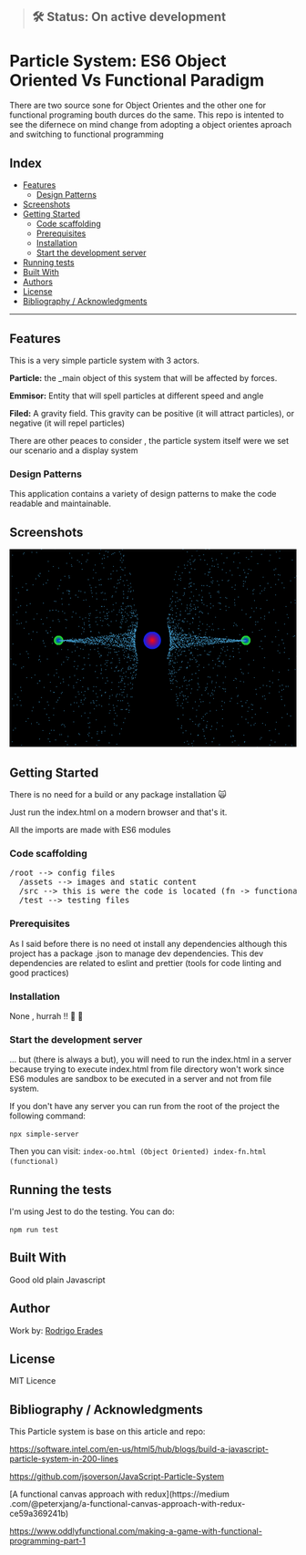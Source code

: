 

> ## 🛠 Status: On active development


# Particle System:  ES6 Object Oriented Vs Functional Paradigm

There are two source sone for Object Orientes and the other one for functional programing bouth durces do the same.
This repo is intented to see the difernece  on mind change from adopting a object orientes aproach and switching to functional programming


## Index
* [Features](#features)
  * [Design Patterns](#patterns)
* [Screenshots](#Screenshots)
* [Getting Started](#Getting-Started)
  * [Code scaffolding](#code-scaffolding)
  * [Prerequisites](#Prerequisites)
  * [Installation](#installation)
  * [Start the development server](#start-server)
* [Running tests](#Running-the-tests)
* [Built With](#Built-With)
* [Authors](#Authors)
* [License](#License)
* [Bibliography / Acknowledgments](#Acknowledgments)

<hr>


## <a name="features">Features</a>
This is a very simple particle system with 3 actors.

**Particle:** the _main object of this system that will be affected by forces.

**Emmisor:** Entity that will spell particles at different speed and angle

**Filed:** A gravity field. This gravity can be positive (it will attract particles), or negative
 (it will repel particles)
 
There are other peaces to consider , the particle system itself were we set our scenario and a 
display system 

### <a name="patterns">Design Patterns</a>
This application contains a variety of design patterns to make the code readable and maintainable.

## <a name="Screenshots">Screenshots</a>
![Alt text](/assets/screen01.png?raw=true "Particle System")

## <a name="Getting-Started">Getting Started</a>
There is no need for a build or any package installation :scream_cat:

Just run the index.html on a modern browser and that's it.

All the imports are made with ES6 modules


### <a name="code-scaffolding">Code scaffolding</a>
<pre>
/root --> config files
  /assets --> images and static content
  /src --> this is were the code is located (fn -> functional , OO -> object orientes )
  /test --> testing files
</pre>

### <a name="Prerequisites">Prerequisites</a>
As I said before there is no need ot install any dependencies although this project has a package
.json to manage dev dependencies. This dev dependencies are related to eslint and prettier (tools
 for code linting and good practices)  

### <a name="installation">Installation</a>
None , hurrah !! :metal: :metal:


### <a name="_start-server">Start the development server</a>

... but (there is always a but), you will need to run the index.html in a server because trying 
to execute index.html from file directory won't work since ES6 modules are sandbox to be executed
 in a server and not from file system.
 
 If you don't have any server you can run from the root of the project the following command:
 
 `npx simple-server`
 
 Then you can visit:
 `
  index-oo.html (Object Oriented)
  index-fn.html (functional)
 `

## <a name="Running-the-tests">Running the tests</a>
I'm using Jest to do the testing. You can do:

`npm run test`

## <a name="Built-With">Built With</a>
Good old plain Javascript  

## <a name="Authors">Author</a>
Work by:
<a href="mailto:rerades@siete3.com">Rodrigo Erades</a>

## <a name="License">License</a>
MIT Licence

## <a name="Acknowledgments">Bibliography / Acknowledgments</a>
This Particle system is base on this article and repo:

https://software.intel.com/en-us/html5/hub/blogs/build-a-javascript-particle-system-in-200-lines

https://github.com/jsoverson/JavaScript-Particle-System

[A functional canvas approach with redux](https://medium
.com/@peterxjang/a-functional-canvas-approach-with-redux-ce59a369241b)

https://www.oddlyfunctional.com/making-a-game-with-functional-programming-part-1

